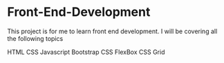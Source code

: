 # Front-End-Development
This project is for me to learn front end development.
I will be covering all the following topics 

HTML
CSS
Javascript
Bootstrap 
CSS FlexBox 
CSS Grid

